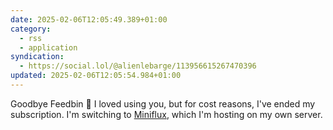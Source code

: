 ```yaml
---
date: 2025-02-06T12:05:49.389+01:00
category:
  - rss
  - application
syndication:
  - https://social.lol/@alienlebarge/113956615267470396
updated: 2025-02-06T12:05:54.984+01:00
---
```


Goodbye Feedbin 👋
I loved using you, but for cost reasons, I've ended my subscription. I'm switching to [Miniflux](https://miniflux.app), which I'm hosting on my own server.
